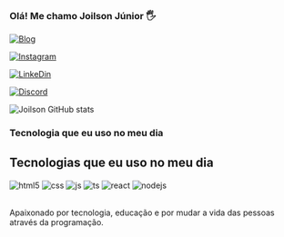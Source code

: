 ### Olá! Me chamo Joilson Júnior 🖐️

[![Blog](https://img.shields.io/website-up-down-green-red/http/monip.org.svg)](https://joilsonjunior.github.io/Meu-Perfil/)

[![Instagram](https://img.shields.io/badge/Instagram-E4405F?style=for-the-badge&logo=instagram&logoColor=white)](https://www.instagram.com/joilsonjunior1996/)

[![LinkeDin](https://img.shields.io/badge/LinkedIn-0077B5?style=for-the-badge&logo=linkedin&logoColor=white)](https://www.linkedin.com/in/joilson-j%C3%BAnior-0115b2283/)

[![Discord](https://img.shields.io/badge/Discord-7289DA?style=for-the-badge&logo=discord&logoColor=white)](https://discord.com/store)

![Joilson GitHub stats](https://github-readme-stats.vercel.app/api?username=joilsonjunior&theme=radical)



### Tecnologia que eu uso no meu dia

## Tecnologias que eu uso no meu dia

<div style="display: inline_block">
  <img align="center" alt="html5" src="https://img.shields.io/badge/HTML5-E34F26?style=for-the-badge&logo=html5&logoColor=white" />
  <img align="center" alt="css" src="https://img.shields.io/badge/CSS3-1572B6?style=for-the-badge&logo=css3&logoColor=white" />
  <img align="center" alt="js" src="https://img.shields.io/badge/JavaScript-F7DF1E?style=for-the-badge&logo=javascript&logoColor=black" />
  <img align="center" alt="ts" src="https://img.shields.io/badge/TypeScript-007ACC?style=for-the-badge&logo=typescript&logoColor=white" />
  <img align="center" alt="react" src="https://img.shields.io/badge/React-20232A?style=for-the-badge&logo=react&logoColor=61DAFB" />
  <img align="center" alt="nodejs" src="https://img.shields.io/badge/Node.js-43853D?style=for-the-badge&logo=node.js&logoColor=white" />
</div><br/>

Apaixonado por tecnologia, educação e por mudar a vida das pessoas através da programação.
